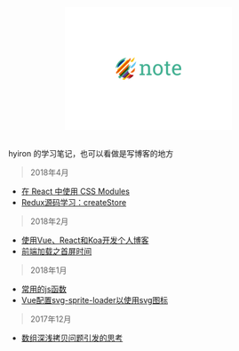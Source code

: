<p align="center"><img src="./logo.svg" width="300" /></p>
<h2></h2>

hyiron 的学习笔记，也可以看做是写博客的地方
> 2018年4月
  
  - <a href="https://github.com/mvpzx/fe-note/issues/9">在 React 中使用 CSS Modules</a>
  - <a href="https://github.com/mvpzx/fe-note/issues/8">Redux源码学习：createStore</a>

> 2018年2月
  
  - <a href="https://github.com/mvpzx/fe-note/issues/6">使用Vue、React和Koa开发个人博客</a>
  - <a href="https://github.com/mvpzx/fe-note/issues/5">前端加载之首屏时间</a>

> 2018年1月

  - <a href="https://github.com/mvpzx/fe-note/issues/4">常用的js函数</a>
  - <a href="https://github.com/mvpzx/fe-note/issues/2">Vue配置svg-sprite-loader以使用svg图标</a>
  
> 2017年12月

  - <a href="https://github.com/mvpzx/fe-note/issues/1">数组深浅拷贝问题引发的思考</a>

